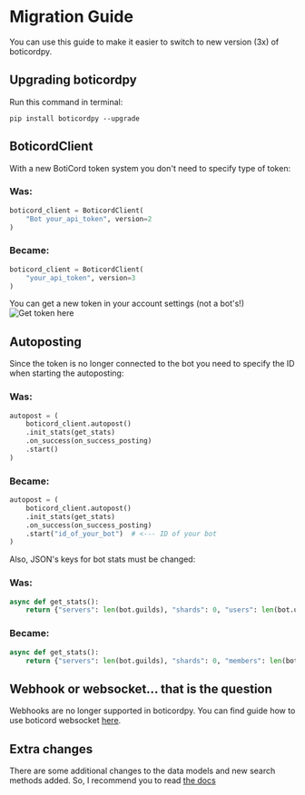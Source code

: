 
# Migration Guide

You can use this guide to make it easier to switch to new version (3x) of boticordpy.

## Upgrading boticordpy
Run this command in terminal:

```pip install boticordpy --upgrade```

## BoticordClient
With a new BotiCord token system you don't need to specify type of token:

### Was:
```py
boticord_client = BoticordClient(
	"Bot your_api_token", version=2
)
```
### Became:
```py
boticord_client = BoticordClient(
	"your_api_token", version=3
)
```

You can get a new token in your account settings (not a bot's!)
![Get token here](https://i.ibb.co/wJM7DCq/image.png)

## Autoposting

Since the token is no longer connected to the bot you need to specify the ID when starting the autoposting:

### Was:
```py
autopost = (
    boticord_client.autopost()
    .init_stats(get_stats)
    .on_success(on_success_posting)
    .start()
)
```
### Became:
```py
autopost = (
    boticord_client.autopost()
    .init_stats(get_stats)
    .on_success(on_success_posting)
    .start("id_of_your_bot")  # <--- ID of your bot
)
```

Also, JSON's keys for bot stats must be changed:

### Was:
```py
async def get_stats():
    return {"servers": len(bot.guilds), "shards": 0, "users": len(bot.users)}
```

### Became:
```py
async def get_stats():
    return {"servers": len(bot.guilds), "shards": 0, "members": len(bot.users)}
```

## Webhook or websocket... that is the question

Webhooks are no longer supported in boticordpy. You can find guide how to use boticord websocket [here](https://github.com/boticord/boticordpy/blob/master/examples/websocket.py).

## Extra changes

There are some additional changes to the data models and new search methods added.
So, I recommend you to read [the docs](https://py.boticord.top/)